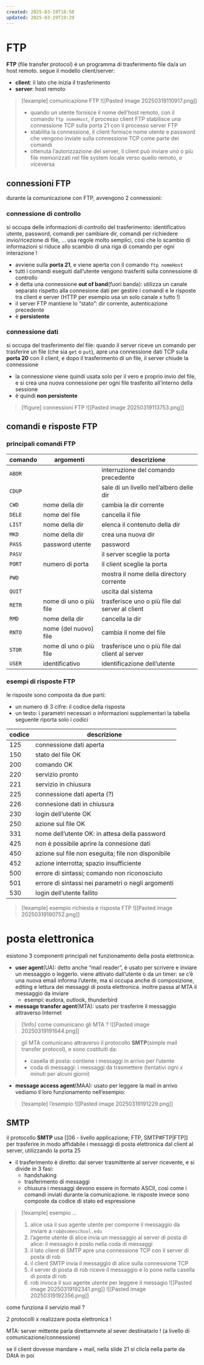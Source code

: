 ```yaml
---
created: 2025-03-19T18:58
updated: 2025-03-19T19:29
---
```

# FTP
**FTP** (file transfer protocol) è un programma di trasferimento file da/a un host remoto. segue il modello client/server:
- **client**: il lato che inizia il trasferimento 
- **server**: host remoto
>[!example] comunicazione FTP
![[Pasted image 20250319110917.png]]
>- quando un utente fornisce il nome dell’host remoto, con il comando `ftp nomeHost`, il processo client FTP stabilisce una connessione TCP sulla porta 21 con il processo server FTP
>- stabilita la connessione, il client fornisce nome utente e password che vengono inviate sulla connessione TCP come parte dei comandi
>- ottenuta l’autorizzazione del server, il client può inviare uno o più file memorizzati nel file system locale verso quello remoto, o viceversa

## connessioni FTP
durante la comunicazione con FTP, avvengono 2 connessioni:
### connessione di controllo
si occupa delle informazioni di controllo del trasferimento: identificativo utente, password, comandi per cambiare dir, comandi per richiedere invio/ricezione di file, …
usa regole molto semplici, così che lo scambio di informazioni si riduce allo scambio di una riga di comando per ogni interazione !
- avviene sulla **porta 21**, e viene aperta con il comando `ftp nomeHost`
- tutti i comandi eseguiti dall’utente vengono trasferiti sulla connessione di controllo
- è detta una connessione **out of band**(fuori banda): utilizza un canale separato rispetto alla connesione dati per gestire i comandi e le risposte tra client e server (HTTP per esempio usa un solo canale x tutto !)
- il server FTP mantiene lo “stato”: dir corrente, autenticazione precedente
- è **persistente**
### connessione dati
si occupa del trasferimento del file: quando il server riceve un comando per trasferire un file (che sia `get` o `put`), apre una connessione dati TCP sulla **porta 20** con il client, e dopo il trasferimento di un file, il server chiude la connessione
- la connessione viene quindi usata solo per il vero e proprio invio del file, e si crea una nuova connessione per ogni file trasferito all’interno della sessione
- è quindi **non persistente**
>[!figure] connessioni FTP
![[Pasted image 20250319113753.png]]

## comandi e risposte FTP
### principali comandi FTP

| comando | argomenti              | descrizione                                     |
| ------- | ---------------------- | ----------------------------------------------- |
| `ABOR`  |                        | interruzione del comando precedente             |
| `CDUP`  |                        | sale di un livello nell’albero delle dir        |
| `CWD`   | nome della dir         | cambia la dir corrente                          |
| `DELE`  | nome del file          | cancella il file                                |
| `LIST`  | nome della dir         | elenca il contenuto della dir                   |
| `MKD`   | nome della dir         | crea una nuova dir                              |
| `PASS`  | password utente        | password                                        |
| `PASV`  |                        | il server sceglie la porta                      |
| `PORT`  | numero di porta        | il client sceglie la porta                      |
| `PWD`   |                        | mostra il nome della directory corrente         |
| `QUIT`  |                        | uscita dal sistema                              |
| `RETR`  | nome di uno o più file | trasferisce uno o più file dal server al client |
| `RMD`   | nome della dir         | cancella la dir                                 |
| `RNTO`  | nome (del nuovo) file  | cambia il nome del file                         |
| `STOR`  | nome di uno o più file | trasferisce uno o più file dal client al server |
| `USER`  | identificativo         | identificazione dell’utente                     |
### esempi di risposte FTP
le risposte sono composta da due parti:
- un numero di 3 cifre: il codice della risposta
- un testo: i parametri necessari o informazioni supplementari
la tabella seguente riporta solo i codici

| codice | descrizione                                        |
| ------ | -------------------------------------------------- |
| 125    | connessione dati aperta                            |
| 150    | stato del file OK                                  |
| 200    | comando OK                                         |
| 220    | servizio pronto                                    |
| 221    | servizio in chiusura                               |
| 225    | connessione dati aperta (?)                        |
| 226    | connesione dati in chiusura                        |
| 230    | login dell’utente OK                               |
| 250    | azione sul file OK                                 |
| 331    | nome dell’utente OK: in attesa della password      |
| 425    | non è possibile aprire la connesione dati          |
| 450    | azione sul file non eseguita; file non disponibile |
| 452    | azione interrotta; spazio insufficiente            |
| 500    | errore di sintassi; comando non riconosciuto       |
| 501    | errore di sintassi nei parametri o negli argomenti |
| 530    | login dell’utente fallito                          |

>[!example] esempio richiesta e risposta FTP
![[Pasted image 20250319190752.png]]
# posta elettronica
esistono 3 componenti principali nel funzionamento della posta elettronica:
- **user agent**(UA): detto anche “mail reader”, è usato per scrivere e inviare un messaggio o leggerlo. viene attivato dall’utente o da un timer: se c’è una nuova email informa l’utente, ma si occupa anche di composizione, editing e lettura dei messaggi di posta elettronica. inoltre passa al MTA il messaggio da inviare
	- esempi: eudora, outlook, thunderbird
- **message transfer agent**(MTA): usato per trasferire il messaggio attraverso Internet
>[!info] come comunicano gli MTA ?
![[Pasted image 20250319191644.png]]

>gli MTA comunicano attraverso il protocollo **SMTP**(simple mail transfer protocol), e sono costituiti da:
>- casella di posta: contiene i messaggi in arrivo per l’utente
>- coda di messaggi: i messaggi da trasmettere (tentativi ogni $x$ minuti per alcuni giorni)
- **message access agent**(MAA): usato per leggere la mail in arrivo
vediamo il loro funzionamento nell’esempio:
>[!example] l’esempio
![[Pasted image 20250319191229.png]]

## SMTP
il protocollo **SMTP** usa [[06 - livello applicazione; FTP, SMTP#FTP|FTP]] per trasferire in modo affidabile i messaggi di posta elettronica dal client al server, utilizzando la porta 25
- il trasferimento è diretto: dal server trasmittente al server ricevente, e si divide in 3 fasi:
	- handshaking
	- trasferimento di messaggi
	- chiusura
i messaggi devono essere in formato ASCII, così come i comandi inviati durante la comunicazione. le risposte invece sono composte da codice di stato ed espressione
>[!example] esempio …
>1. alice usa il suo agente utente per comporre il messaggio da inviare a `rob@someschool.edu`
>2. l’agente utente di alice invia un messaggio al server di posta di alice: il messagio è posto nella coda di messaggi
>3. il lato client di SMTP apre una connessione TCP con il server di posta di rob
>4. il client SMTP invia il messaggio di alice sulla connessione TCP
>5. il server di posta di rob riceve il messaggio e lo pone nella casella di posta di rob
>6. rob invoca il suo agente utente per leggere il messagio
![[Pasted image 20250319192341.png]]
![[Pasted image 20250319192356.png]]


come funziona il servizio mail ?

2 protocolli x realizzare posta elettronica !

MTA: server mittente parla direttamnete al sever destinatario ! (a livello di comunicazione/connessione)

se il client dovesse mandare + mail, nella slide 21 si clicla nella parte da DAtA in poi
